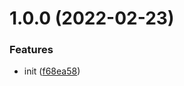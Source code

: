 # 1.0.0 (2022-02-23)


### Features

* init ([f68ea58](https://github.com/TimoBechtel/krog/commit/f68ea584f970355dc803d3281b00e0d302331d9c))
